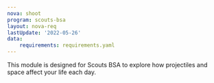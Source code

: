 ```yaml
---
nova: shoot
program: scouts-bsa
layout: nova-req
lastUpdate: '2022-05-26'
data:
    requirements: requirements.yaml
---
```


This module is designed for Scouts BSA to explore how projectiles and space affect your life each day.
